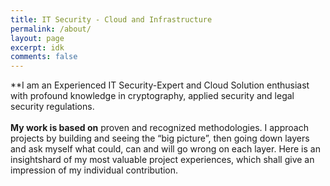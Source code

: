 ```yaml
---
title: IT Security - Cloud and Infrastructure
permalink: /about/
layout: page
excerpt: idk
comments: false
---
```


**I am an Experienced IT Security-Expert and Cloud Solution enthusiast with profound knowledge in cryptography, applied security and legal security regulations.<br><br>
**My work is based on** proven and recognized methodologies. I approach projects by building and seeing the “big picture”, then going down layers and ask myself what could, can and will go wrong on each layer. Here is an insightshard of my most valuable project experiences, which shall give an impression of my individual contribution.

